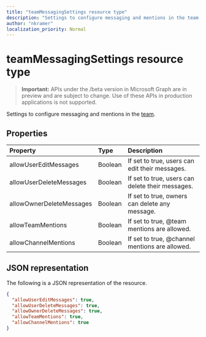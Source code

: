```yaml
---
title: "teamMessagingSettings resource type"
description: "Settings to configure messaging and mentions in the team."
author: "nkramer"
localization_priority: Normal
---
```


# teamMessagingSettings resource type

> **Important:** APIs under the /beta version in Microsoft Graph are in preview and are subject to change. Use of these APIs in production applications is not supported.

Settings to configure messaging and mentions in the [team](team.md).

## Properties
| Property	   | Type	|Description|
|:---------------|:--------|:----------|
|allowUserEditMessages|Boolean|If set to true, users can edit their messages.|
|allowUserDeleteMessages|Boolean|If set to true, users can delete their messages.|
|allowOwnerDeleteMessages|Boolean|If set to true, owners can delete any message.|
|allowTeamMentions|Boolean|If set to true, @team mentions are allowed.|
|allowChannelMentions|Boolean|If set to true, @channel mentions are allowed.|

## JSON representation

The following is a JSON representation of the resource.

<!-- {
  "blockType": "resource",
  "@odata.type": "microsoft.graph.teamMessagingSettings"
}-->

```json
{
  "allowUserEditMessages": true,
  "allowUserDeleteMessages": true,
  "allowOwnerDeleteMessages": true,
  "allowTeamMentions": true,
  "allowChannelMentions": true    
}
```

<!-- uuid: 8fcb5dbc-d5aa-4681-8e31-b001d5168d79
2015-10-25 14:57:30 UTC -->
<!-- {
  "type": "#page.annotation",
  "description": "team's messagingSettings resource",
  "keywords": "",
  "section": "documentation",
  "tocPath": ""
}-->
